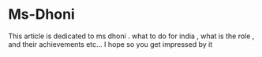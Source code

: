 # Ms-Dhoni
This article is dedicated to ms dhoni . what to do for india , what is the role , and their achievements etc...
I hope so you get impressed by it

